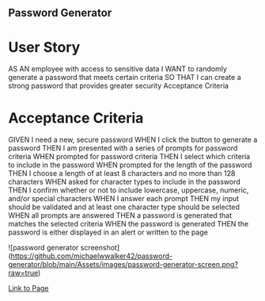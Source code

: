 ## Password Generator

# User Story
AS AN employee with access to sensitive data
I WANT to randomly generate a password that meets certain criteria
SO THAT I can create a strong password that provides greater security
Acceptance Criteria

# Acceptance Criteria

GIVEN I need a new, secure password
WHEN I click the button to generate a password
THEN I am presented with a series of prompts for password criteria
WHEN prompted for password criteria
THEN I select which criteria to include in the password
WHEN prompted for the length of the password
THEN I choose a length of at least 8 characters and no more than 128 characters
WHEN asked for character types to include in the password
THEN I confirm whether or not to include lowercase, uppercase, numeric, and/or special characters
WHEN I answer each prompt
THEN my input should be validated and at least one character type should be selected
WHEN all prompts are answered
THEN a password is generated that matches the selected criteria
WHEN the password is generated
THEN the password is either displayed in an alert or written to the page

![password generator screenshot] (https://github.com/michaelwwalker42/password-generator/blob/main/Assets/images/password-generator-screen.png?raw=true)

[Link to Page](https://michaelwwalker42.github.io/password-generator/)
